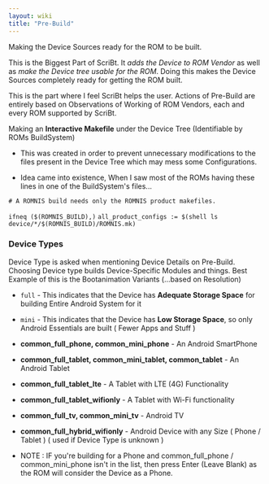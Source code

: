 ```yaml
---
layout: wiki
title: "Pre-Build"
---
```


Making the Device Sources ready for the ROM to be built.

This is the Biggest Part of ScriBt. It _adds the Device to ROM Vendor_ as well as _make the Device tree usable for the ROM_. Doing this makes the Device Sources completely ready for getting the ROM built.

This is the part where I feel ScriBt helps the user. Actions of Pre-Build are entirely based on Observations of Working of ROM Vendors, each and every ROM supported by ScriBt.

Making an **Interactive Makefile** under the Device Tree (Identifiable by ROMs BuildSystem)

  * This was created in order to prevent unnecessary modifications to the files present in the Device Tree which may mess some Configurations.

  * Idea came into existence, When I saw most of the ROMs having these lines in one of the BuildSystem's files...

  ```# A ROMNIS build needs only the ROMNIS product makefiles.```

  ```ifneq ($(ROMNIS_BUILD),)```
     ```all_product_configs := $(shell ls device/*/$(ROMNIS_BUILD)/ROMNIS.mk)```

### Device Types

Device Type is asked when mentioning Device Details on Pre-Build. Choosing Device type builds Device-Specific Modules and things. Best Example of this is the Bootanimation Variants (...based on Resolution)

* ```full``` - This indicates that the Device has **Adequate Storage Space** for building Entire Android System for it
* ```mini``` - This indicates that the Device has **Low Storage Space**, so only Android Essentials are built ( Fewer Apps and Stuff )

* **common_full_phone, common_mini_phone** - An Android SmartPhone
* **common_full_tablet, common_mini_tablet, common_tablet** - An Android Tablet
* **common_full_tablet_lte** - A Tablet with LTE (4G) Functionality
* **common_full_tablet_wifionly** - A Tablet with Wi-Fi functionality
* **common_full_tv, common_mini_tv** - Android TV
* **common_full_hybrid_wifionly** - Android Device with any Size ( Phone / Tablet ) ( used if Device Type is unknown )

* NOTE : IF you're building for a Phone and common_full_phone / common_mini_phone isn't in the list, then press Enter (Leave Blank) as the ROM will consider the Device as a Phone.

